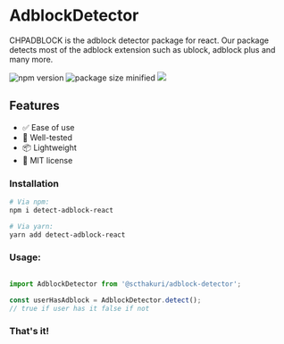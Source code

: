 # AdblockDetector

CHPADBLOCK is the adblock detector package for react. Our package detects most of the adblock extension such as ublock, adblock plus and many more.

![npm version](https://img.shields.io/npm/v/@scthakuri/adblock-detector.svg)
![package size minified](https://img.shields.io/bundlephobia/min/@scthakuri/adblock-detector?style=plastic)
[![](https://data.jsdelivr.com/v1/package/npm/@scthakuri/adblock-detector/badge)](https://www.jsdelivr.com/package/npm/@scthakuri/adblock-detector)

## Features

- ✅ Ease of use
- 🔧 Well-tested
- 📦 Lightweight
- 📝 MIT license 

### Installation

```bash
# Via npm:
npm i detect-adblock-react

# Via yarn:
yarn add detect-adblock-react
```

### Usage:
```javascript

import AdblockDetector from '@scthakuri/adblock-detector';

const userHasAdblock = AdblockDetector.detect();  
// true if user has it false if not

```
### That's it!